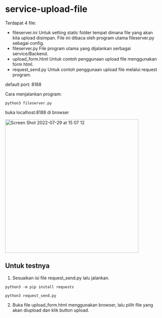 # service-upload-file

Terdapat 4 file:
- fileserver.ini
    Untuk setting static folder tempat dimana file yang akan kita upload disimpan.
    File ini dibaca oleh program utama fileserver.py sebagai config.
- fileserver.py
    File program utama yang dijalankan serbagai service/Backend.
- upload_form.html
    Untuk contoh penggunaan upload file menggunakan form html.
- request_send.py
    Untuk contoh penggunaan upload file melalui request program.

default port: 8188

Cara menjalankan program:
```
python3 fileserver.py
```
buka localhost:8188 di browser

<img width="430" alt="Screen Shot 2022-07-29 at 15 07 12" src="https://user-images.githubusercontent.com/5362063/181714158-60e18c55-9f95-485d-a2d9-3699a24f9359.png">

## Untuk testnya

1. Sesuaikan isi file request_send.py lalu jalankan.
```
python3 -m pip install requests

python3 request_send.py
```

2. Buka file upload_form.html menggunakan browser, lalu pilih file yang akan diupload dan klik button upload.
